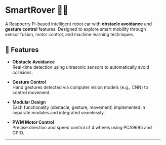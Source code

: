 # SmartRover 🚗🤖

A Raspberry Pi-based intelligent robot car with **obstacle avoidance** and **gesture control** features. Designed to explore smart mobility through sensor fusion, motor control, and machine learning techniques.

## 🌟 Features

- **Obstacle Avoidance**  
  Real-time detection using ultrasonic sensors to automatically avoid collisions.

- **Gesture Control**  
  Hand gestures detected via computer vision models (e.g., CNN) to control movement.

- **Modular Design**  
  Each functionality (obstacle, gesture, movement) implemented in separate modules and integrated seamlessly.

- **PWM Motor Control**  
  Precise direction and speed control of 4 wheels using PCA9685 and GPIO.

---

